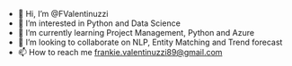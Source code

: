 - 👋 Hi, I’m @FValentinuzzi
- 👀 I’m interested in Python and Data Science
- 🌱 I’m currently learning Project Management, Python and Azure
- 💞️ I’m looking to collaborate on NLP, Entity Matching and Trend forecast
- 📫 How to reach me frankie.valentinuzzi89@gmail.com

<!---
FValentinuzzi/FValentinuzzi is a ✨ special ✨ repository because its `README.md` (this file) appears on your GitHub profile.
You can click the Preview link to take a look at your changes.
--->
